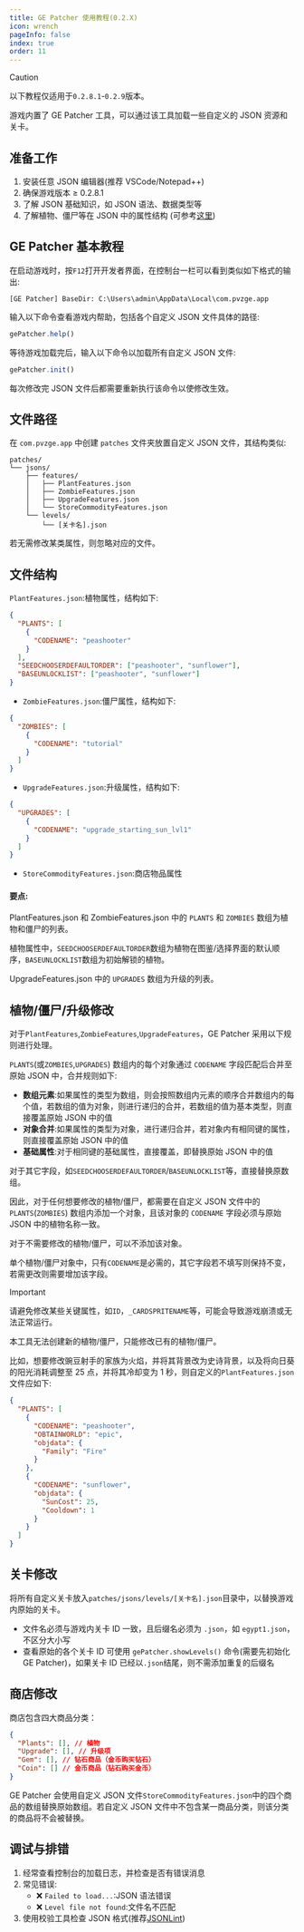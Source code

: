 ```yaml
---
title: GE Patcher 使用教程(0.2.X)
icon: wrench
pageInfo: false
index: true
order: 11
---
```


<script setup>
    import { onMounted } from 'vue';
    onMounted(() => {
        (window.adsbygoogle = window.adsbygoogle || []).push({});
    })
</script>

> [!caution]
> 以下教程仅适用于`0.2.8.1`-`0.2.9`版本。

游戏内置了 GE Patcher 工具，可以通过该工具加载一些自定义的 JSON 资源和关卡。

## 准备工作

1. 安装任意 JSON 编辑器(推荐 VSCode/Notepad++)
2. 确保游戏版本 ≥ 0.2.8.1
3. 了解 JSON 基础知识，如 JSON 语法、数据类型等
4. 了解植物、僵尸等在 JSON 中的属性结构 (可参考[这里](format.md))

<ins class="adsbygoogle"
     style="display:block"
     data-ad-client="ca-pub-7637695321442015"
     data-ad-slot="3900516289"
     data-ad-format="auto"
     data-full-width-responsive="true">
</ins>

## GE Patcher 基本教程

在启动游戏时，按`F12`打开开发者界面，在控制台一栏可以看到类似如下格式的输出:

```
[GE Patcher] BaseDir: C:\Users\admin\AppData\Local\com.pvzge.app
```

输入以下命令查看游戏内帮助，包括各个自定义 JSON 文件具体的路径:

```javascript
gePatcher.help()
```

等待游戏加载完后，输入以下命令以加载所有自定义 JSON 文件:

```javascript
gePatcher.init()
```

每次修改完 JSON 文件后都需要重新执行该命令以使修改生效。

## 文件路径

在 `com.pvzge.app` 中创建 `patches` 文件夹放置自定义 JSON 文件，其结构类似:

```
patches/
└── jsons/
    ├── features/
    │   ├── PlantFeatures.json
    │   ├── ZombieFeatures.json
    │   ├── UpgradeFeatures.json
    │   └── StoreCommodityFeatures.json
    └── levels/
        └── [关卡名].json
```

若无需修改某类属性，则忽略对应的文件。

## 文件结构

`PlantFeatures.json`:植物属性，结构如下:

```json
{
  "PLANTS": [
    {
      "CODENAME": "peashooter"
    }
  ],
  "SEEDCHOOSERDEFAULTORDER": ["peashooter", "sunflower"],
  "BASEUNLOCKLIST": ["peashooter", "sunflower"]
}
```

- `ZombieFeatures.json`:僵尸属性，结构如下:

```json
{
  "ZOMBIES": [
    {
      "CODENAME": "tutorial"
    }
  ]
}
```

- `UpgradeFeatures.json`:升级属性，结构如下:

```json
{
  "UPGRADES": [
    {
      "CODENAME": "upgrade_starting_sun_lvl1"
    }
  ]
}
```

- `StoreCommodityFeatures.json`:商店物品属性

#### 要点:

PlantFeatures.json 和 ZombieFeatures.json 中的 `PLANTS` 和 `ZOMBIES` 数组为植物和僵尸的列表。

植物属性中，`SEEDCHOOSERDEFAULTORDER`数组为植物在图鉴/选择界面的默认顺序，`BASEUNLOCKLIST`数组为初始解锁的植物。

UpgradeFeatures.json 中的 `UPGRADES` 数组为升级的列表。

## 植物/僵尸/升级修改

对于`PlantFeatures`,`ZombieFeatures`,`UpgradeFeatures`，GE Patcher 采用以下规则进行处理。

`PLANTS`(或`ZOMBIES`,`UPGRADES`) 数组内的每个对象通过 `CODENAME` 字段匹配后合并至原始 JSON 中，合并规则如下:

- **数组元素**:如果属性的类型为数组，则会按照数组内元素的顺序合并数组内的每个值，若数组的值为对象，则进行递归的合并，若数组的值为基本类型，则直接覆盖原始 JSON 中的值
- **对象合并**:如果属性的类型为对象，进行递归合并，若对象内有相同键的属性，则直接覆盖原始 JSON 中的值
- **基础属性**:对于相同键的基础属性，直接覆盖，即替换原始 JSON 中的值

对于其它字段，如`SEEDCHOOSERDEFAULTORDER`/`BASEUNLOCKLIST`等，直接替换原数组。

因此，对于任何想要修改的植物/僵尸，都需要在自定义 JSON 文件中的 `PLANTS`(`ZOMBIES`) 数组内添加一个对象，且该对象的 `CODENAME` 字段必须与原始 JSON 中的植物名称一致。

对于不需要修改的植物/僵尸，可以不添加该对象。

单个植物/僵尸对象中，只有`CODENAME`是必需的，其它字段若不填写则保持不变，若需更改则需要增加该字段。

> [!important]
> 请避免修改某些关键属性，如`ID`，`_CARDSPRITENAME`等，可能会导致游戏崩溃或无法正常运行。
>
> 本工具无法创建新的植物/僵尸，只能修改已有的植物/僵尸。

比如，想要修改豌豆射手的家族为火焰，并将其背景改为史诗背景，以及将向日葵的阳光消耗调整至 25 点，并将其冷却变为 1 秒，则自定义的`PlantFeatures.json`文件应如下:

```json
{
  "PLANTS": [
    {
      "CODENAME": "peashooter",
      "OBTAINWORLD": "epic",
      "objdata": {
        "Family": "Fire"
      }
    },
    {
      "CODENAME": "sunflower",
      "objdata": {
        "SunCost": 25,
        "Cooldown": 1
      }
    }
  ]
}
```

## 关卡修改

将所有自定义关卡放入`patches/jsons/levels/[关卡名].json`目录中，以替换游戏内原始的关卡。

- 文件名必须与游戏内关卡 ID 一致，且后缀名必须为 `.json`，如 `egypt1.json`，不区分大小写
- 查看原始的各个关卡 ID 可使用 `gePatcher.showLevels()` 命令(需要先初始化 GE Patcher)，如果关卡 ID 已经以`.json`结尾，则不需添加重复的后缀名

## 商店修改

商店包含四大商品分类：

```json
{
  "Plants": [], // 植物
  "Upgrade": [], // 升级项
  "Gem": [], // 钻石商品（金币购买钻石）
  "Coin": [] // 金币商品（钻石购买金币）
}
```

GE Patcher 会使用自定义 JSON 文件`StoreCommodityFeatures.json`中的四个商品的数组替换原始数组。若自定义 JSON 文件中不包含某一商品分类，则该分类的商品将不会被替换。

## 调试与排错

1. 经常查看控制台的加载日志，并检查是否有错误消息
2. 常见错误:
   - ❌ `Failed to load...`:JSON 语法错误
   - ❌ `Level file not found`:文件名不匹配
3. 使用校验工具检查 JSON 格式(推荐[JSONLint](https://jsonlint.com/))
